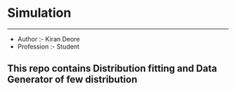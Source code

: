 # Simulation
-----

* Author :- Kiran Deore
* Profession :- Student

## This repo contains Distribution fitting and Data Generator of few distribution

